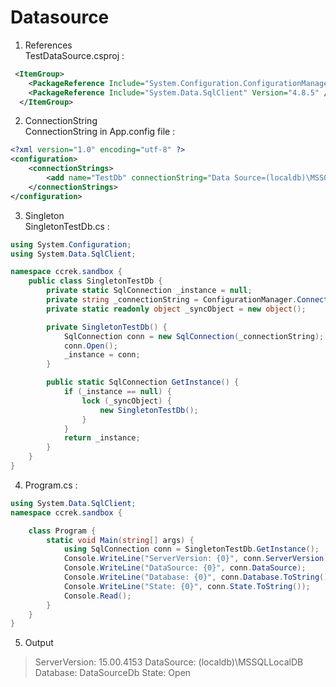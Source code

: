 # Datasource

1. References  
TestDataSource.csproj :   

```xml
 <ItemGroup>
    <PackageReference Include="System.Configuration.ConfigurationManager" Version="7.0.0" />
    <PackageReference Include="System.Data.SqlClient" Version="4.8.5" />
  </ItemGroup>
```

2. ConnectionString   
ConnectionString in App.config file :  
```xml
<?xml version="1.0" encoding="utf-8" ?>
<configuration>
	<connectionStrings>
		<add name="TestDb" connectionString="Data Source=(localdb)\MSSQLLocalDB;Initial Catalog=DataSourceDb;Integrated Security=True" providerName="System.Data.SqlClient" />
	</connectionStrings>
</configuration>
```

3. Singleton  
SingletonTestDb.cs :  
```csharp
using System.Configuration;
using System.Data.SqlClient;

namespace ccrek.sandbox {
	public class SingletonTestDb {
		private static SqlConnection _instance = null;
		private string _connectionString = ConfigurationManager.ConnectionStrings["TestDb"].ToString();
		private static readonly object _syncObject = new object();

		private SingletonTestDb() {
			SqlConnection conn = new SqlConnection(_connectionString);
			conn.Open();
			_instance = conn;
		}

		public static SqlConnection GetInstance() {
			if (_instance == null) {
				lock (_syncObject) {
					new SingletonTestDb();
				}
			}
			return _instance;
		}
	}
}
```

4. Program.cs :   
```csharp
using System.Data.SqlClient;
namespace ccrek.sandbox {

	class Program {
		static void Main(string[] args) {
			using SqlConnection conn = SingletonTestDb.GetInstance();
			Console.WriteLine("ServerVersion: {0}", conn.ServerVersion);
			Console.WriteLine("DataSource: {0}", conn.DataSource);
			Console.WriteLine("Database: {0}", conn.Database.ToString());
			Console.WriteLine("State: {0}", conn.State.ToString());
			Console.Read();
		}
	}
}
```

5. Output  
>ServerVersion: 15.00.4153
DataSource: (localdb)\MSSQLLocalDB
Database: DataSourceDb
State: Open
